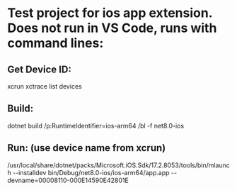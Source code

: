 # Test project for ios app extension. Does not run in VS Code, runs with command lines:

## Get Device ID:
xcrun xctrace list devices

## Build:
dotnet build /p:RuntimeIdentifier=ios-arm64 /bl -f net8.0-ios

## Run: (use device name from xcrun)
/usr/local/share/dotnet/packs/Microsoft.iOS.Sdk/17.2.8053/tools/bin/mlaunch --installdev bin/Debug/net8.0-ios/ios-arm64/app.app --devname=00008110-000E14590E42801E